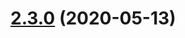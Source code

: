 # [2.3.0](https://github.com/Tarnadas/net64plus-server/compare/2.3.0-dev.189...2.3.0) (2020-05-13)



